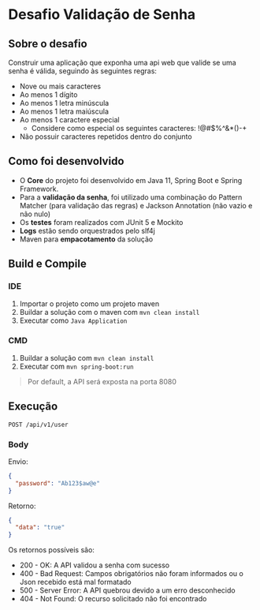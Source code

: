 # Desafio Validação de Senha

## Sobre o desafio
Construir uma aplicação que exponha uma api web que valide se uma senha é válida, seguindo às seguintes regras:
* Nove ou mais caracteres
* Ao menos 1 dígito
* Ao menos 1 letra minúscula
* Ao menos 1 letra maiúscula
* Ao menos 1 caractere especial
    * Considere como especial os seguintes caracteres: !@#$%^&*()-+
* Não possuir caracteres repetidos dentro do conjunto

## Como foi desenvolvido
* O **Core** do projeto foi desenvolvido em Java 11, Spring Boot e Spring Framework.
* Para a **validação da senha**, foi utilizado uma combinação do Pattern Matcher (para validação das regras) e Jackson Annotation (não vazio e não nulo)
* Os **testes** foram realizados com JUnit 5 e Mockito
* **Logs** estão sendo orquestrados pelo slf4j
* Maven para **empacotamento** da solução

## Build e Compile
### IDE
1. Importar o projeto como um projeto maven
2. Buildar a solução com o maven com ```mvn clean install```
3. Executar como ```Java Application```

### CMD
1. Buildar a solução com ```mvn clean install```
2. Executar com ```mvn spring-boot:run```

> Por default, a API será exposta na porta 8080
## Execução
```POST /api/v1/user```
### Body
Envio:
```Json
{
  "password": "Ab123$aw@e"
}
```
Retorno:
```Json
{
  "data": "true"
}
```

Os retornos possíveis são:
* 200 - OK: A API validou a senha com sucesso
* 400 - Bad Request: Campos obrigatórios não foram informados ou o Json recebido está mal formatado
* 500 - Server Error: A API quebrou devido a um erro desconhecido
* 404 - Not Found: O recurso solicitado não foi encontrado
